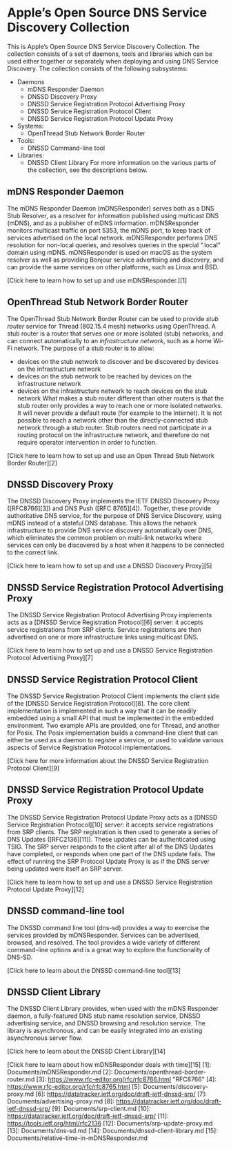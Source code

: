 # Apple’s Open Source DNS Service Discovery Collection
This is Apple’s Open Source DNS Service Discovery Collection. The collection consists of a set of daemons, tools and libraries which can be used either together or separately when deploying and using DNS Service Discovery.  The collection consists of the following subsystems:
- Daemons
	- mDNS Responder Daemon
	- DNSSD Discovery Proxy
	- DNSSD Service Registration Protocol Advertising Proxy
	- DNSSD Service Registration Protocol Client
	- DNSSD Service Registration Protocol Update Proxy
- Systems:
	- OpenThread Stub Network Border Router
- Tools:
	- DNSSD Command-line tool
- Libraries:
	- DNSSD Client Library
For more information on the various parts of the collection, see the descriptions below.
## mDNS Responder Daemon
The mDNS Responder Daemon (mDNSResponder) serves both as a DNS Stub Resolver, as a resolver for information published using multicast DNS (mDNS), and as a publisher of mDNS information. mDNSResponder monitors multicast traffic on port 5353, the mDNS port, to keep track of services advertised on the local network. mDNSResponder performs DNS resolution for non-local queries, and resolves queries in the special “.local” domain using mDNS. mDNSResponder is used on macOS as the system resolver as well as providing Bonjour service advertising and discovery, and can provide the same services on other platforms, such as Linux and BSD.

[Click here to learn how to set up and use mDNSResponder.][1]
## OpenThread Stub Network Border Router
The OpenThread Stub Network Border Router can be used to provide _stub router_ service for Thread (802.15.4 mesh) networks using OpenThread. A stub router is a router that serves one or more isolated (stub) networks, and can connect automatically to an _infrastructure network_, such as a home Wi-Fi network. The purpose of a stub router is to allow:
- devices on the stub network to discover and be discovered by devices on the infrastructure network
- devices on the stub network to be reached by devices on the infrastructure network
- devices on the infrastructure network to reach devices on the stub network
What makes a stub router different than other routers is that the stub router only provides a way to reach one or more isolated networks. It will never provide a default route (for example to the Internet). It is not possible to reach a network other than the directly-connected stub network through a stub router. Stub routers need not participate in a routing protocol on the infrastructure network, and therefore do not require operator intervention in order to function.

[Click here to learn how to set up and use an Open Thread Stub Network Border Router][2]
## DNSSD Discovery Proxy
The DNSSD Discovery Proxy implements the IETF DNSSD Discovery Proxy ([RFC8766][3]) and DNS Push ([RFC 8765][4]). Together, these provide authoritative DNS service, for the purpose of DNS Service Discovery, using mDNS instead of a stateful DNS database. This allows the network infrastructure to provide DNS service discovery automatically over DNS, which eliminates the common problem on multi-link networks where services can only be discovered by a host when it happens to be connected to the correct link.

[Click here to learn how to set up and use a DNSSD Discovery Proxy][5]
## DNSSD Service Registration Protocol Advertising Proxy
The DNSSD Service Registration Protocol Advertising Proxy implements acts as a [DNSSD Service Registration Protocol][6] server: it accepts service registrations from SRP clients. Service registrations are then advertised on one or more infrastructure links using multicast DNS.

[Click here to learn how to set up and use a DNSSD Service Registration Protocol Advertising Proxy][7]
## DNSSD Service Registration Protocol Client
The DNSSD Service Registration Protocol Client implements the client side of the [DNSSD Service Registration Protocol][8]. The core client implementation is implemented in such a way that it can be readily embedded using a small API that must be implemented in the embedded environment. Two example APIs are provided, one for Thread, and another for Posix. The Posix implementation builds a command-line client that can either be used as a daemon to register a service, or used to validate various aspects of Service Registration Protocol implementations.

[Click here for more information about the DNSSD Service Registration Protocol Client][9]
## DNSSD Service Registration Protocol Update Proxy
The DNSSD Service Registration Protocol Update Proxy acts as a [DNSSD Service Registration Protocol][10] server: it accepts service registrations from SRP clients. The SRP registration is then used to generate a series of DNS Updates ([RFC2136][11]). These updates can be authenticated using TSIG. The SRP server responds to the client after all of the DNS Updates have completed, or responds when one part of the DNS update fails. The effect of running the SRP Protocol Update Proxy is as if the DNS server being updated were itself an SRP server.

[Click here to learn how to set up and use a DNSSD Service Registration Protocol Update Proxy][12]
## DNSSD command-line tool
The DNSSD command line tool (dns-sd) provides a way to exercise the services provided by mDNSResponder. Services can be advertised, browsed, and resolved. The tool provides a wide variety of different command-line options and is a great way to explore the functionality of DNS-SD.

[Click here to learn about the DNSSD command-line tool][13]
## DNSSD Client Library
The DNSSD Client Library provides, when used with the mDNS Responder daemon, a fully-featured DNS stub name resolution service, DNSSD advertising service, and DNSSD browsing and resolution service. The library is asynchronous, and can be easily integrated into an existing asynchronous server flow.

[Click here to learn about the DNSSD Client Library][14]

[Click here to learn about how mDNSResponder deals with time][15]
[1]:	Documents/mDNSResponder.md
[2]:	Documents/openthread-border-router.md
[3]:	https://www.rfc-editor.org/rfc/rfc8766.html "RFC8766"
[4]:	https://www.rfc-editor.org/rfc/rfc8765.html
[5]:	Documents/discovery-proxy.md
[6]:	https://datatracker.ietf.org/doc/draft-ietf-dnssd-srp/
[7]:	Documents/advertising-proxy.md
[8]:	https://datatracker.ietf.org/doc/draft-ietf-dnssd-srp/
[9]:	Documents/srp-client.md
[10]:	https://datatracker.ietf.org/doc/draft-ietf-dnssd-srp/
[11]:	https://tools.ietf.org/html/rfc2136
[12]:	Documents/srp-update-proxy.md
[13]:	Documents/dns-sd.md
[14]:	Documents/dnssd-client-library.md
[15]:   Documents/relative-time-in-mDNSResponder.md
